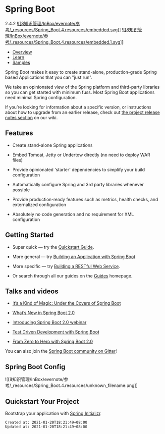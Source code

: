 
# Spring Boot

2.4.2
 [![[8知识管理/InBox/evernote/参考/_resources/Spring_Boot.4.resources/embedded.svg]]](https://github.com/spring-projects/spring-boot) [![[8知识管理/InBox/evernote/参考/_resources/Spring_Boot.4.resources/embedded.1.svg]]](https://stackoverflow.com/questions/tagged/spring-boot) 

*   [Overview](https://spring.io/projects/spring-boot#overview)
*   [Learn](https://spring.io/projects/spring-boot#learn)
*   [Samples](https://spring.io/projects/spring-boot#samples)

Spring Boot makes it easy to create stand-alone, production-grade Spring based Applications that you can "just run".

We take an opinionated view of the Spring platform and third-party libraries so you can get started with minimum fuss. Most Spring Boot applications need minimal Spring configuration.

If you’re looking for information about a specific version, or instructions about how to upgrade from an earlier release, check out [the project release notes section](https://github.com/spring-projects/spring-boot/wiki#release-notes) on our wiki.

## Features

*   Create stand-alone Spring applications
    
*   Embed Tomcat, Jetty or Undertow directly (no need to deploy WAR files)
    
*   Provide opinionated 'starter' dependencies to simplify your build configuration
    
*   Automatically configure Spring and 3rd party libraries whenever possible
    
*   Provide production-ready features such as metrics, health checks, and externalized configuration
    
*   Absolutely no code generation and no requirement for XML configuration
    

## Getting Started

*   Super quick — try the [Quickstart Guide](https://spring.io/quickstart).
    
*   More general — try [Building an Application with Spring Boot](https://spring.io/guides/gs/spring-boot/)
    
*   More specific — try [Building a RESTful Web Service](https://spring.io/guides/gs/rest-service/).
    
*   Or search through all our guides on the [Guides](https://spring.io/guides) homepage.
    

## Talks and videos

*   [It’s a Kind of Magic: Under the Covers of Spring Boot](https://content.pivotal.io/springone-platform-2017/its-a-kind-of-magic-under-the-covers-of-spring-boot-brian-clozel-st%C3%A9phane-nicoll)
    
*   [What’s New in Spring Boot 2.0](https://content.pivotal.io/springone-platform-2017/whats-new-in-spring-boot-2-0-phillip-webb-madhura-bhave)
    
*   [Introducing Spring Boot 2.0 webinar](https://content.pivotal.io/webinars/mar-13-introducing-spring-boot-2-0-webinar)
    
*   [Test Driven Development with Spring Boot](https://content.pivotal.io/springone-platform-2017/test-driven-development-with-spring-boot-sannidhi-jalukar-madhura-bhave)
    
*   [From Zero to Hero with Spring Boot 2.0](https://content.pivotal.io/springone-platform-2017/from-zero-to-hero-with-spring-boot-brian-clozel)
    

You can also join the [Spring Boot community on Gitter](https://gitter.im/spring-projects/spring-boot)!

## Spring Boot Config

![[8知识管理/InBox/evernote/参考/_resources/Spring_Boot.4.resources/unknown_filename.png]]

## Quickstart Your Project

Bootstrap your application with [Spring Initializr](https://start.spring.io/).

    Created at: 2021-01-20T18:21:49+08:00
    Updated at: 2021-01-20T18:21:49+08:00

